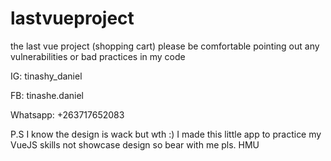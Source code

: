 # lastvueproject
 the last vue project (shopping cart)
 please be comfortable pointing out any vulnerabilities or bad practices in my code
 
 IG: tinashy_daniel
 
 FB: tinashe.daniel
 
 Whatsapp: +263717652083

 P.S I know the design is wack but wth :) I made this little app to practice my VueJS skills not showcase design so bear with me pls. HMU
